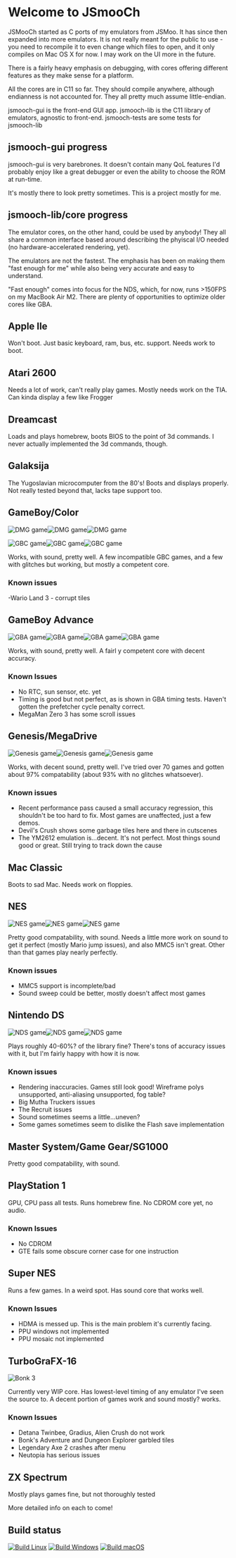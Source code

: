 # Welcome to JSmooCh

JSMooCh started as C ports of my emulators from JSMoo. It has since then expanded into more emulators. It is not really meant for the public to use - you need to recompile it to even change which files to open, and it only compiles on Mac OS X for now. I may work on the UI more in the future.

There is a fairly heavy emphasis on debugging, with cores offering different features as they make sense for a platform.

All the cores are in C11 so far. They should compile anywhere, although endianness is not accounted for. They all pretty much assume little-endian.

jsmooch-gui is the front-end GUI app.
jsmooch-lib is the C11 library of emulators, agnostic to front-end.
jsmooch-tests are some tests for jsmooch-lib

## jsmooch-gui progress
jsmooch-gui is very barebrones. It doesn't contain many QoL features I'd probably enjoy like a great debugger or even the ability to choose the ROM at run-time.

It's mostly there to look pretty sometimes. This is a project mostly for me.

## jsmooch-lib/core progress
The emulator cores, on the other hand, could be used by anybody! They all share a common interface based around describing the phyiscal I/O needed (no hardware-accelerated rendering, yet).

The emulators are not the fastest. The emphasis has been on making them "fast enough for me" while also being very accurate and easy to understand.

"Fast enough" comes into focus for the NDS, which, for now, runs >150FPS on my MacBook Air M2. There are plenty of opportunities to optimize older cores like GBA.

## Apple IIe
Won't boot. Just basic keyboard, ram, bus, etc. support. Needs work to boot.

## Atari 2600
Needs a lot of work, can't really play games. Mostly needs work on the TIA. Can kinda display a few like Frogger

## Dreamcast
Loads and plays homebrew, boots BIOS to the point of 3d commands. I never actually implemented the 3d commands, though.

## Galaksija
The Yugoslavian microcomputer from the 80's! Boots and displays properly. Not really tested beyond that, lacks tape support too.

## GameBoy/Color
![DMG game](images/dmg1.png "DMG game")![DMG game](images/dmg2.png "DMG game")![DMG game](images/dmg3.png "DMG game")

![GBC game](images/gbc1.png "GBC game")![GBC game](images/gbc2.png "GBC game")![GBC game](images/gbc3.png "GBC game")

Works, with sound, pretty well. A few incompatible GBC games, and a few with glitches but working, but mostly a competent core.

### Known issues
-Wario Land 3 - corrupt tiles

## GameBoy Advance
![GBA game](images/gba1.png "GBA game")![GBA game](images/gba2.png "GBA game")![GBA game](images/gba3.png "GBA game")![GBA game](images/gba4.png "GBA game")

Works, with sound, pretty well. A fairl y competent core with decent accuracy.

### Known Issues
- No RTC, sun sensor, etc. yet
- Timing is good but not perfect, as is shown in GBA timing tests. Haven't gotten the prefetcher cycle penalty correct.
- MegaMan Zero 3 has some scroll issues

## Genesis/MegaDrive
![Genesis game](images/gen1.png "Genesis game")![Genesis game](images/gen2.png "Genesis game")![Genesis game](images/gen3.png "Genesis game")

Works, with decent sound, pretty well. I've tried over 70 games and gotten about 97% compatability (about 93% with no glitches whatsoever).

### Known issues
- Recent performance pass caused a small accuracy regression, this shouldn't be too hard to fix. Most games are unaffected, just a few demos.
- Devil's Crush shows some garbage tiles here and there in cutscenes
- The YM2612 emulation is...decent. It's not perfect. Most things sound good or great. Still trying to track down the cause

## Mac Classic
Boots to sad Mac. Needs work on floppies.

## NES
![NES game](images/nes1.png "NES game")![NES game](images/nes2.png "NES game")![NES game](images/nes3.png "NES game")

Pretty good compatability, with sound. Needs a little more work on sound to get it perfect (mostly Mario jump issues), and also MMC5 isn't great. Other than that games play nearly perfectly.

### Known issues
- MMC5 support is incomplete/bad
- Sound sweep could be better, mostly doesn't affect most games

## Nintendo DS
![NDS game](images/nds1.png "NDS game")![NDS game](images/nds2.png "NDS game")![NDS game](images/nds3.png "NDS game")

Plays roughly 40-60%? of the library fine? There's tons of accuracy issues with it, but I'm fairly happy with how it is now.

### Known issues
- Rendering inaccuracies. Games still look good! Wireframe polys unsupported, anti-aliasing unsupported, fog table?
- Big Mutha Truckers issues
- The Recruit issues
- Sound sometimes seems a little...uneven?
- Some games sometimes seem to dislike the Flash save implementation

## Master System/Game Gear/SG1000
Pretty good compatability, with sound.

## PlayStation 1
GPU, CPU pass all tests. Runs homebrew fine. No CDROM core yet, no audio.

### Known Issues
- No CDROM
- GTE fails some obscure corner case for one instruction

## Super NES
Runs a few games. In a weird spot. Has sound core that works well.

### Known Issues
- HDMA is messed up. This is the main problem it's currently facing.
- PPU windows not implemented
- PPU mosaic not implemented

## TurboGraFX-16
![Bonk 3](images/tg16_bonk3.png "Bonk 3")

Currently very WIP core. Has lowest-level timing of any emulator I've seen the source to. A decent portion of games work and sound mostly? works.

### Known Issues
- Detana Twinbee, Gradius, Alien Crush do not work
- Bonk's Adventure and Dungeon Explorer garbled tiles
- Legendary Axe 2 crashes after menu
- Neutopia has serious issues

## ZX Spectrum
Mostly plays games fine, but not thoroughly tested

More detailed info on each to come!

## Build status

[![Build Linux](https://github.com/raddad772/jsmooch-emus-win/actions/workflows/build-linux.yml/badge.svg)](https://github.com/raddad772/jsmooch-emus-win/actions/workflows/build-linux.yml)
[![Build Windows](https://github.com/raddad772/jsmooch-emus-win/actions/workflows/build-windows.yml/badge.svg)](https://github.com/raddad772/jsmooch-emus-win/actions/workflows/build-windows.yml)
[![Build macOS](https://github.com/raddad772/jsmooch-emus-win/actions/workflows/build-macos.yml/badge.svg)](https://github.com/raddad772/jsmooch-emus-win/actions/workflows/build-macos.yml)

